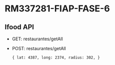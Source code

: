 # RM337281-FIAP-FASE-6

## Ifood API

- GET: restaurantes/getAll
- POST: restaurantes/getAll

  `{
      lat: 4387,
      long: 2374,
      radius: 302,
  }`